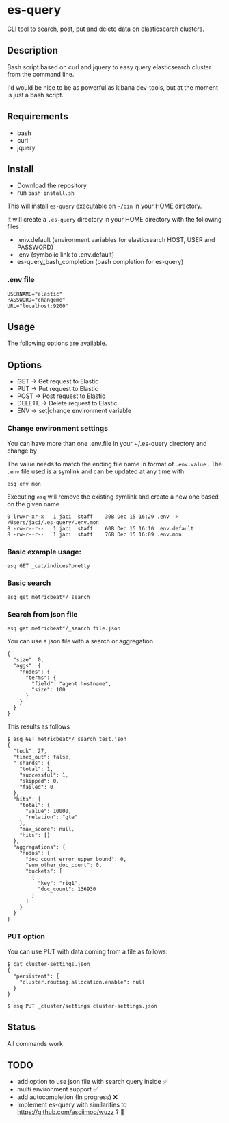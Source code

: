 # es-query

CLI tool to search, post, put and delete data on elasticsearch clusters.

## Description

Bash script based on curl and jquery to easy query elasticsearch cluster from the command line.

I'd would be nice to be as powerful as kibana dev-tools, but at the moment is just a bash script.

## Requirements

* bash
* curl
* jquery

## Install

* Download the repository
* run `bash install.sh`

This will install `es-query` executable on `~/bin` in your HOME directory.

It will create a `.es-query` directory in your HOME directory with the following files

* .env.default (environment variables for elasticsearch HOST, USER and PASSWORD)
* .env (symbolic link to .env.default)
* es-query_bash_completion (bash completion for es-query)
  
### .env file

```
USERNAME="elastic"
PASSWORD="changeme"
URL="localhost:9200"
```

## Usage

The following options are available.
## Options

* GET -> Get request to Elastic 
* PUT -> Put request to Elastic
* POST -> Post request to Elastic
* DELETE -> Delete request to Elastic
* ENV -> set|change environment variable

### Change environment settings

You can have more than one .env.file in your ~/.es-query directory and change by

The value needs to match the ending file name in format of `.env.value` . The `.env` file used is a symlink and can be updated at any time with

```
esq env mon
```

Executing `esq` will remove the existing symlink and create a new one based on the given name

```
0 lrwxr-xr-x   1 jaci  staff    30B Dec 15 16:29 .env -> /Users/jaci/.es-query/.env.mon
8 -rw-r--r--   1 jaci  staff    60B Dec 15 16:10 .env.default
8 -rw-r--r--   1 jaci  staff    76B Dec 15 16:09 .env.mon
```


### Basic example usage:

```
esq GET _cat/indices?pretty
```

### Basic search

	esq get metricbeat*/_search

### Search from json file
	
	esq get metricbeat*/_search file.json

You can use a json file with a search or aggregation

```
{
  "size": 0,
  "aggs": {
    "nodes": {
      "terms": {
        "field": "agent.hostname",
        "size": 100
      }
    }
  }
}
```

This results as follows

```
$ esq GET metricbeat*/_search test.json
{
  "took": 27,
  "timed_out": false,
  "_shards": {
    "total": 1,
    "successful": 1,
    "skipped": 0,
    "failed": 0
  },
  "hits": {
    "total": {
      "value": 10000,
      "relation": "gte"
    },
    "max_score": null,
    "hits": []
  },
  "aggregations": {
    "nodos": {
      "doc_count_error_upper_bound": 0,
      "sum_other_doc_count": 0,
      "buckets": [
        {
          "key": "rig1",
          "doc_count": 136930
        }
      ]
    }
  }
}
```

### PUT option

You can use PUT with data coming from a file as follows: 

```
$ cat cluster-settings.json
{
  "persistent": {
    "cluster.routing.allocation.enable": null
  }
}
```

```
$ esq PUT _cluster/settings cluster-settings.json
```

## Status

All commands work

## TODO

* add option to use json file with search query inside  ✅
* multi environment support ✅
* add autocompletion (In progress) ❌
* Implement es-query with similarities to https://github.com/asciimoo/wuzz ? 🔨